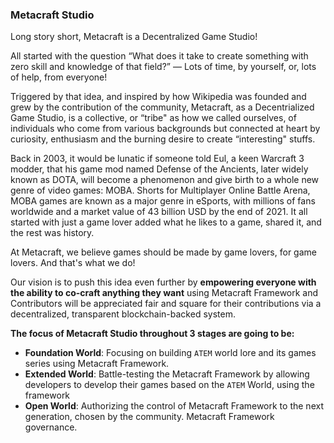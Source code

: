 ### Metacraft Studio

Long story short, Metacraft is a Decentralized Game Studio!

All started with the question “What does it take to create something with zero skill and knowledge of that field?” — Lots of time, by yourself, or, lots of help, from everyone!

Triggered by that idea, and inspired by how Wikipedia was founded and grew by the contribution of the community, Metacraft, as a Decentrialized Game Studio, is a collective, or “tribe" as how we called ourselves, of individuals who come from various backgrounds but connected at heart by curiosity, enthusiasm and the burning desire to create “interesting" stuffs.

Back in 2003, it would be lunatic if someone told Eul, a keen Warcraft 3 modder, that his game mod named Defense of the Ancients, later widely known as DOTA, will become a phenomenon and give birth to a whole new genre of video games: MOBA. Shorts for Multiplayer Online Battle Arena, MOBA games are known as a major genre in eSports, with millions of fans worldwide and a market value of 43 billion USD by the end of 2021. It all started with just a game lover added what he likes to a game, shared it,  and the rest was history.

At Metacraft, we believe games should be made by game lovers, for game lovers. And that's what we do!

Our vision is to push this idea even further by **empowering everyone with the ability to co-craft anything they want** using Metacraft Framework and Contributors will be appreciated fair and square for their contributions via a decentralized, transparent blockchain-backed system.

**The focus of Metacraft Studio throughout 3 stages are going to be:**

- **Foundation World**: Focusing on building `ATEM` world lore and its games series using Metacraft Framework.
- **Extended World**: Battle-testing the Metacraft Framework by allowing developers to develop their games based on the `ATEM` World, using the framework
- **Open World**: Authorizing the control of Metacraft Framework to the next generation, chosen by the community. Metacraft Framework governance.

